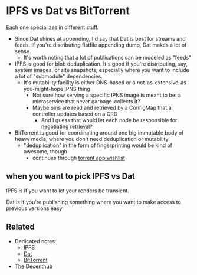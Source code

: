 # IPFS vs Dat vs BitTorrent

Each one specializes in different stuff.

- Since Dat shines at appending, I'd say that Dat is best for streams and feeds. If you're distributing flatfile appending dump, Dat makes a lot of sense.
   - It's worth noting that a lot of publications can be modeled as "feeds"
- IPFS is good for blob deduplication. It's good if you're distributing, say, system images, or site snapshots, especially where you want to include a lot of "submodule" dependencies.
  - It's mutability facility is either DNS-based or a not-as-extensive-as-you-might-hope IPNS thing
    - Not sure how serving a specific IPNS image is meant to be: a microservice that never garbage-collects it?
    - Maybe pins are read and retrieved by a ConfigMap that a controller updates based on a CRD
      - And I guess that would let each node be responsible for negotiating retrieval?
- BitTorrent is good for coordinating around one big immutable body of heavy media, where you don't need deduplication or mutability
  - "deduplication" in the form of fingerprinting would be kind of awesome, though
    - continues through [torrent app wishlist](653c597b-433e-45ac-a01c-8f0dba1b6678.md)

## when you want to pick IPFS vs Dat

IPFS is if you want to let your renders be transient.

Dat is if you're publishing something where you want to make access to previous versions easy

## Related

- Dedicated notes:
  - [IPFS](24079268-feb1-43bd-93ae-daff3da9062e.md)
  - [Dat](435af1fd-1d1c-42b6-a591-bfa12141c031.md)
  - [BitTorrent](7c6ca944-7814-40c7-a1ba-5d34bc0b61e7.md)
- [The Decenthub](c47c2afa-59e0-4cde-a5b5-6afe4509ac46.md)
